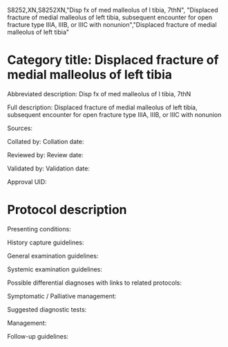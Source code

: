 S8252,XN,S8252XN,"Disp fx of med malleolus of l tibia, 7thN", "Displaced fracture of medial malleolus of left tibia, subsequent encounter for open fracture type IIIA, IIIB, or IIIC with nonunion","Displaced fracture of medial malleolus of left tibia"
# Category title: Displaced fracture of medial malleolus of left tibia

Abbreviated description: Disp fx of med malleolus of l tibia, 7thN

Full description: Displaced fracture of medial malleolus of left tibia, subsequent encounter for open fracture type IIIA, IIIB, or IIIC with nonunion

Sources:

Collated by:
Collation date:

Reviewed by:
Review date:

Validated by:
Validation date:

Approval UID:

# Protocol description

Presenting conditions:

History capture guidelines:

General examination guidelines:

Systemic examination guidelines:

Possible differential diagnoses with links to related protocols:

Symptomatic / Palliative management:

Suggested diagnostic tests:

Management:

Follow-up guidelines:
